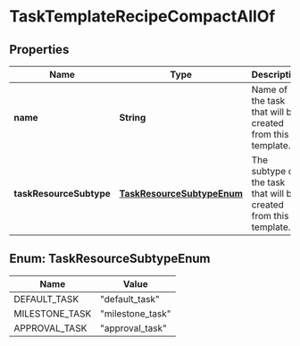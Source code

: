 

# TaskTemplateRecipeCompactAllOf


## Properties

| Name | Type | Description | Notes |
|------------ | ------------- | ------------- | -------------|
|**name** | **String** | Name of the task that will be created from this template. |  [optional] |
|**taskResourceSubtype** | [**TaskResourceSubtypeEnum**](#TaskResourceSubtypeEnum) | The subtype of the task that will be created from this template. |  [optional] |



## Enum: TaskResourceSubtypeEnum

| Name | Value |
|---- | -----|
| DEFAULT_TASK | &quot;default_task&quot; |
| MILESTONE_TASK | &quot;milestone_task&quot; |
| APPROVAL_TASK | &quot;approval_task&quot; |



